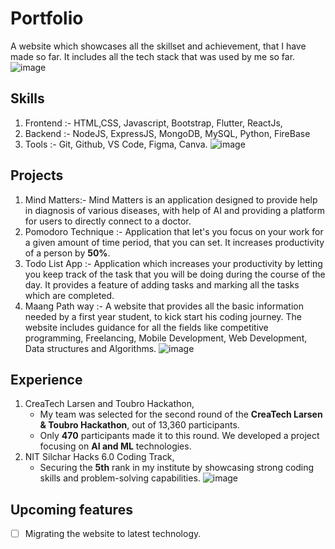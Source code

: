 # Portfolio
A website which showcases all the skillset and achievement, that I have made so far. It includes all the tech stack that was used by me so far.
![image](https://github.com/aindrelasaha/Aindrela_Saha_Portfolio/assets/126545390/00d625d7-84be-4423-a50c-76f8e1bdc296)


## Skills
1. Frontend :- HTML,CSS, Javascript, Bootstrap, Flutter, ReactJs,
2. Backend :- NodeJS, ExpressJS, MongoDB, MySQL, Python, FireBase
3. Tools :- Git, Github, VS Code, Figma, Canva.
![image](https://github.com/aindrelasaha/Aindrela_Saha_Portfolio/assets/126545390/9fd97b5b-d91e-4bbe-86f0-33adbdb6efd6)

## Projects
1. Mind Matters:- Mind Matters is an application designed to provide help in diagnosis of various diseases, with help of AI and providing a platform for users to directly connect to a doctor.
2. Pomodoro Technique :- Application that let's you focus on your work for a given amount of 
time period, that you can set. It increases productivity of a person by <b>50%</b>.
3. Todo List App :- Application which increases your productivity by letting you keep track of the task that you will be doing during the course of the day. It provides a feature of adding tasks and marking all the tasks which are completed.
4. Maang Path way :- A website that provides all the basic information needed by a first year student, to kick start his coding journey. The website includes guidance for all the fields like competitive programming, Freelancing, Mobile Development, Web Development, Data structures and Algorithms.
![image](https://github.com/aindrelasaha/Aindrela_Saha_Portfolio/assets/126545390/da2b7b54-5d46-4f38-a302-ae18decf4383)
   

## Experience
1. CreaTech Larsen and Toubro Hackathon,
    - My team was selected for the second round of the <b>CreaTech Larsen & Toubro Hackathon</b>, out of 13,360 participants.
    - Only <b>470</b> participants made it to this round. We developed a project focusing on <b>AI and ML</b> technologies.
2. NIT Silchar Hacks 6.0 Coding Track,
    - Securing the <b>5th</b> rank in my institute by showcasing strong coding skills and problem-solving capabilities.
![image](https://github.com/aindrelasaha/Aindrela_Saha_Portfolio/assets/126545390/9bf2e491-bc8f-41c7-b4d4-2baca56a7899)

## Upcoming features
- [ ] Migrating the website to latest technology.
